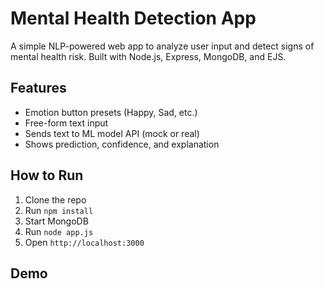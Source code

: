 # Mental Health Detection App

A simple NLP-powered web app to analyze user input and detect signs of mental health risk. Built with Node.js, Express, MongoDB, and EJS.

## Features

- Emotion button presets (Happy, Sad, etc.)
- Free-form text input
- Sends text to ML model API (mock or real)
- Shows prediction, confidence, and explanation

## How to Run

1. Clone the repo
2. Run `npm install`
3. Start MongoDB
4. Run `node app.js`
5. Open `http://localhost:3000`

## Demo

